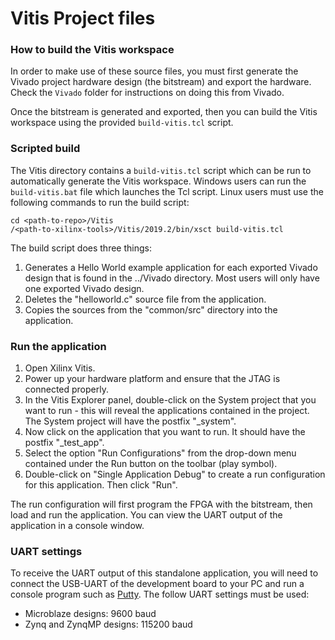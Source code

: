 Vitis Project files
===================

### How to build the Vitis workspace

In order to make use of these source files, you must first generate
the Vivado project hardware design (the bitstream) and export the hardware.
Check the `Vivado` folder for instructions on doing this from Vivado.

Once the bitstream is generated and exported, then you can build the
Vitis workspace using the provided `build-vitis.tcl` script.

### Scripted build

The Vitis directory contains a `build-vitis.tcl` script which can be run to automatically
generate the Vitis workspace. Windows users can run the `build-vitis.bat` file which
launches the Tcl script. Linux users must use the following commands to run the build
script:
```
cd <path-to-repo>/Vitis
/<path-to-xilinx-tools>/Vitis/2019.2/bin/xsct build-vitis.tcl
```

The build script does three things:
1. Generates a Hello World example application for each exported Vivado design
that is found in the ../Vivado directory. Most users will only have one exported
Vivado design.
2. Deletes the "helloworld.c" source file from the application.
3. Copies the sources from the "common/src" directory into the application.

### Run the application

1. Open Xilinx Vitis.
2. Power up your hardware platform and ensure that the JTAG is
connected properly.
3. In the Vitis Explorer panel, double-click on the System project that you want to run -
this will reveal the applications contained in the project. The System project will have 
the postfix "_system".
4. Now click on the application that you want to run. It should have the postfix "_test_app".
5. Select the option "Run Configurations" from the drop-down menu contained under the Run
button on the toolbar (play symbol).
6. Double-click on "Single Application Debug" to create a run configuration for this 
application. Then click "Run".

The run configuration will first program the FPGA with the bitstream, then load and run the 
application. You can view the UART output of the application in a console window.

### UART settings

To receive the UART output of this standalone application, you will need to connect the
USB-UART of the development board to your PC and run a console program such as 
[Putty](https://www.putty.org "Putty"). The follow UART settings must be used:

* Microblaze designs: 9600 baud
* Zynq and ZynqMP designs: 115200 baud


